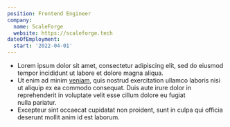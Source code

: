 ```yaml
---
position: Frontend Engineer
company:
  name: ScaleForge
  website: https://scaleforge.tech
dateOfEmployment:
  start: '2022-04-01'
---
```


- Lorem ipsum dolor sit amet, consectetur adipiscing elit, sed do eiusmod tempor incididunt ut labore et dolore magna&nbsp;aliqua.
- Ut enim ad minim [veniam](https://bla.org), quis nostrud exercitation ullamco laboris nisi ut aliquip ex ea commodo consequat. Duis aute irure dolor in reprehenderit in voluptate velit esse cillum dolore eu fugiat nulla&nbsp;pariatur.
- Excepteur sint occaecat cupidatat non proident, sunt in culpa qui officia deserunt mollit anim id est&nbsp;laborum.
